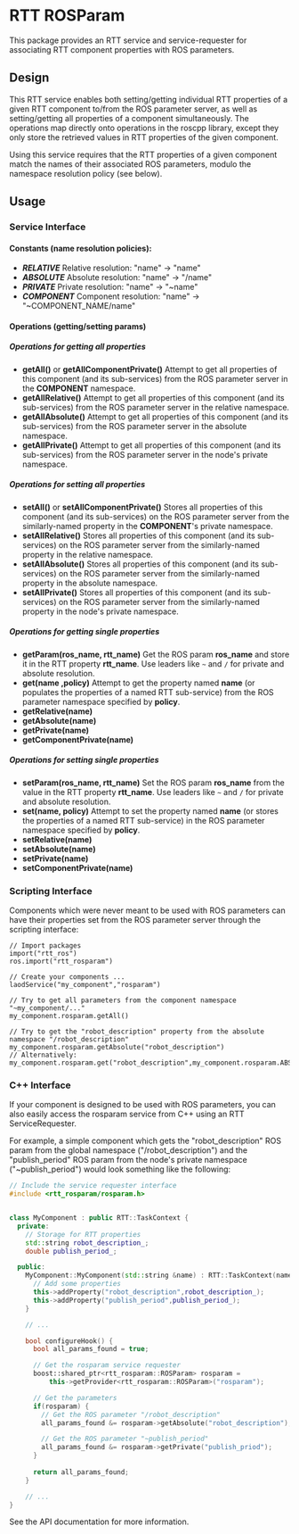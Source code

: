 RTT ROSParam
============

This package provides an RTT service and service-requester for associating RTT
component properties with ROS parameters.

## Design

This RTT service enables both setting/getting individual RTT properties of a
given RTT component to/from the ROS parameter server, as well as setting/getting
all properties of a component simultaneously. The operations map directly onto
operations in the roscpp library, except they only store the retrieved values in
RTT properties of the given component.

Using this service requires that the RTT properties of a given component match
the names of their associated ROS parameters, modulo the namespace resolution
policy (see below).

## Usage

### Service Interface

#### Constants (name resolution policies):

* ***RELATIVE***   Relative resolution:  "name" -> "name"
* ***ABSOLUTE***   Absolute resolution:  "name" -> "/name"
* ***PRIVATE***    Private resolution:   "name" -> "~name"
* ***COMPONENT***  Component resolution: "name" -> "~COMPONENT\_NAME/name"

#### Operations (getting/setting params)

##### Operations for getting all properties
* **getAll()** or **getAllComponentPrivate()** Attempt to get all properties of this component (and its sub-services)
  from the ROS parameter server in the **COMPONENT** namespace.
* **getAllRelative()** Attempt to get all properties of this component (and its sub-services)
  from the ROS parameter server in the relative namespace.
* **getAllAbsolute()** Attempt to get all properties of this component (and its sub-services)
  from the ROS parameter server in the absolute namespace.
* **getAllPrivate()** Attempt to get all properties of this component (and its sub-services)
  from the ROS parameter server in the node's private namespace.

##### Operations for setting all properties
* **setAll()** or **setAllComponentPrivate()** Stores all properties of this component (and its sub-services)
  on the ROS parameter server from the similarly-named property in the **COMPONENT**'s private namespace.
* **setAllRelative()** Stores all properties of this component (and its sub-services)
  on the ROS parameter server from the similarly-named property in the relative namespace.
* **setAllAbsolute()** Stores all properties of this component (and its sub-services)
  on the ROS parameter server from the similarly-named property in the absolute namespace.
* **setAllPrivate()** Stores all properties of this component (and its sub-services)
  on the ROS parameter server from the similarly-named property in the node's private namespace.


##### Operations for getting single properties

* **getParam(ros_name, rtt_name)** Get the ROS param **ros_name** and store it in the RTT property **rtt_name**. Use leaders like `~` and `/` for private and absolute resolution.
* **get(name ,policy)** Attempt to get the property named **name** (or populates the properties of a named RTT sub-service)
  from the ROS parameter namespace specified by **policy**.
* **getRelative(name)**
* **getAbsolute(name)**
* **getPrivate(name)**
* **getComponentPrivate(name)**

##### Operations for setting single properties

* **setParam(ros_name, rtt_name)** Set the ROS param **ros_name** from the value in the RTT property **rtt_name**. Use leaders like `~` and `/` for private and absolute resolution.
* **set(name, policy)** Attempt to set the property named **name** (or stores the properties of a named RTT sub-service)
  in the ROS parameter namespace specified by **policy**.
* **setRelative(name)**
* **setAbsolute(name)**
* **setPrivate(name)**
* **setComponentPrivate(name)**

### Scripting Interface

Components which were never meant to be used with ROS parameters can have their
properties set from the ROS parameter server through the scripting interface:

```
// Import packages
import("rtt_ros")
ros.import("rtt_rosparam")

// Create your components ...
laodService("my_component","rosparam")

// Try to get all parameters from the component namespace "~my_component/..."
my_component.rosparam.getAll()

// Try to get the "robot_description" property from the absolute namespace "/robot_description"
my_component.rosparam.getAbsolute("robot_description")
// Alternatively:
my_component.rosparam.get("robot_description",my_component.rosparam.ABSOLUTE)
```

### C++ Interface

If your component is designed to be used with ROS parameters, you can also
easily access the rosparam service from C++ using an RTT ServiceRequester.

For example, a simple component which gets the "robot\_description" ROS param
from the global namespace ("/robot\_description") and the "publish\_period" ROS
param from the node's private namespace ("~publish\_period") would look something
like the following:

```cpp
// Include the service requester interface
#include <rtt_rosparam/rosparam.h>


class MyComponent : public RTT::TaskContext {
  private:
    // Storage for RTT properties
    std::string robot_description_;
    double publish_period_;

  public:
    MyComponent::MyComponent(std::string &name) : RTT::TaskContext(name) {
      // Add some properties
      this->addProperty("robot_description",robot_description_);
      this->addProperty("publish_period",publish_period_);
    }

    // ... 

    bool configureHook() {
      bool all_params_found = true;

      // Get the rosparam service requester
      boost::shared_ptr<rtt_rosparam::ROSParam> rosparam =
          this->getProvider<rtt_rosparam::ROSParam>("rosparam");

      // Get the parameters
      if(rosparam) {
        // Get the ROS parameter "/robot_description"
        all_params_found &= rosparam->getAbsolute("robot_description");

        // Get the ROS parameter "~publish_period"
        all_params_found &= rosparam->getPrivate("publish_priod");
      }
      
      return all_params_found;
    }

    // ...
}
```

See the API documentation for more information.
